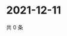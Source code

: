 # 2021-12-11

共 0 条

<!-- BEGIN WEIBO -->
<!-- 最后更新时间 Sat Dec 11 2021 15:11:44 GMT+0800 (China Standard Time) -->

<!-- END WEIBO -->
